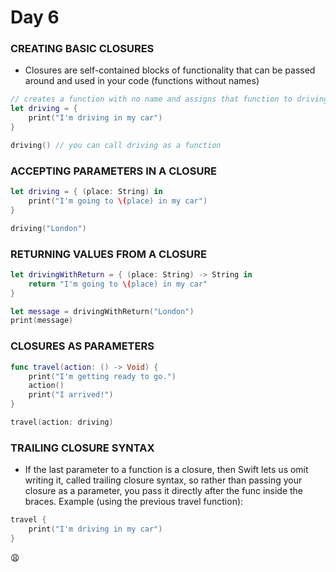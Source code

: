# Day 6

### CREATING BASIC CLOSURES
- Closures are self-contained blocks of functionality that can be passed around and used in your code (functions without names)

```swift
// creates a function with no name and assigns that function to driving
let driving = {
    print("I'm driving in my car")
}

driving() // you can call driving as a function
```
### ACCEPTING PARAMETERS IN A CLOSURE
```swift
let driving = { (place: String) in
    print("I'm going to \(place) in my car")
}

driving("London")
```
### RETURNING VALUES FROM A CLOSURE
```swift
let drivingWithReturn = { (place: String) -> String in
    return "I'm going to \(place) in my car"
}

let message = drivingWithReturn("London")
print(message)
```
### CLOSURES AS PARAMETERS
```swift
func travel(action: () -> Void) {
    print("I'm getting ready to go.")
    action()
    print("I arrived!")
}

travel(action: driving)
```
### TRAILING CLOSURE SYNTAX
- If the last parameter to a function is a closure, then Swift lets us omit writing it, called trailing closure syntax, so rather than passing your closure as a parameter, you pass it directly after the func inside the braces. Example (using the previous travel function):

```swift
travel {
    print("I'm driving in my car")
}
```
:weary:
